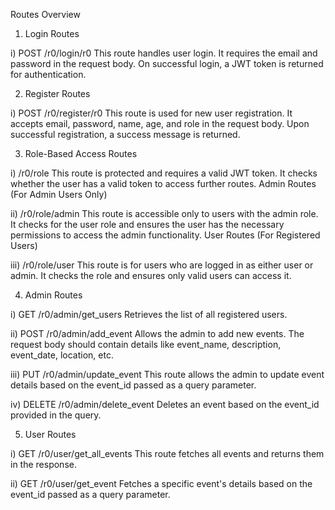 Routes Overview

1. Login Routes

  i) POST /r0/login/r0
  This route handles user login. It requires the email and password in the request body. On successful login, a JWT token is returned for authentication.

2. Register Routes

  i) POST /r0/register/r0
  This route is used for new user registration. It accepts email, password, name, age, and role in the request body. Upon successful registration, a success message is returned.

3. Role-Based Access Routes

  i) /r0/role
  This route is protected and requires a valid JWT token. It checks whether the user has a valid token to access further routes.
  Admin Routes (For Admin Users Only) 

  ii) /r0/role/admin
  This route is accessible only to users with the admin role. It checks for the user role and ensures the user has the necessary permissions to access the admin functionality.
  User Routes (For Registered Users)

  iii) /r0/role/user
  This route is for users who are logged in as either user or admin. It checks the role and ensures only valid users can access it.

4. Admin Routes

  i) GET /r0/admin/get_users
  Retrieves the list of all registered users.

  ii) POST /r0/admin/add_event
  Allows the admin to add new events. The request body should contain details like event_name, description, event_date, location, etc.

  iii) PUT /r0/admin/update_event
  This route allows the admin to update event details based on the event_id passed as a query parameter.

  iv) DELETE /r0/admin/delete_event
  Deletes an event based on the event_id provided in the query.

  5. User Routes

  i) GET /r0/user/get_all_events
  This route fetches all events and returns them in the response.

  ii) GET /r0/user/get_event
  Fetches a specific event's details based on the event_id passed as a query parameter.

